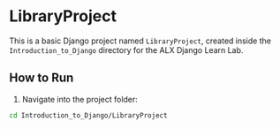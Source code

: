 # LibraryProject

This is a basic Django project named `LibraryProject`, created inside the `Introduction_to_Django` directory for the ALX Django Learn Lab.

## How to Run

1. Navigate into the project folder:
```bash
cd Introduction_to_Django/LibraryProject
